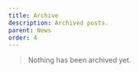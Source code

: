 ```yaml
---
title: Archive
description: Archived posts.
parent: News
order: 4
---
```


> Nothing has been archived yet.
